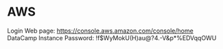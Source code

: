 # AWS
Login Web page: https://console.aws.amazon.com/console/home
DataCamp Instance Password:  !f$WyMokU(H)au@?4.-V&p*%EDVqqOWU




